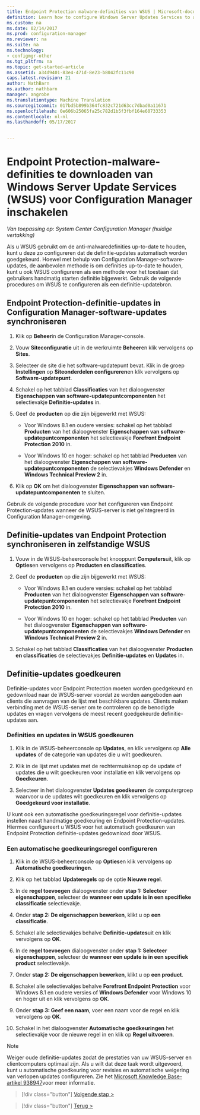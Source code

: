```yaml
---
title: Endpoint Protection malware-definities van WSUS | Microsoft-documenten
definition: Learn how to configure Windows Server Updates Services to auto-approve definition updates.
ms.custom: na
ms.date: 02/14/2017
ms.prod: configuration-manager
ms.reviewer: na
ms.suite: na
ms.technology:
- configmgr-other
ms.tgt_pltfrm: na
ms.topic: get-started-article
ms.assetid: a34d9401-83e4-471d-8e23-b8042fc11c90
caps.latest.revision: 21
author: NathBarn
ms.author: nathbarn
manager: angrobe
ms.translationtype: Machine Translation
ms.sourcegitcommit: 017bd5b899b364fc832c721d63cc7dbad0a11671
ms.openlocfilehash: 0e606b25065fa25c782d1b5f3fbf164e60733353
ms.contentlocale: nl-nl
ms.lasthandoff: 05/17/2017


---
```


# <a name="enable-endpoint-protection-malware-definitions-to-download-from-windows-server-update-services-wsus-for-configuration-manager"></a>Endpoint Protection-malware-definities te downloaden van Windows Server Update Services (WSUS) voor Configuration Manager inschakelen

*Van toepassing op: System Center Configuration Manager (huidige vertakking)*

 Als u WSUS gebruikt om de anti-malwaredefinities up-to-date te houden, kunt u deze zo configureren dat de definitie-updates automatisch worden goedgekeurd. Hoewel met behulp van Configuration Manager-software-updates, de aanbevolen methode is om definities up-to-date te houden, kunt u ook WSUS configureren als een methode voor het toestaan dat gebruikers handmatig starten definitie bijgewerkt. Gebruik de volgende procedures om WSUS te configureren als een definitie-updatebron.

## <a name="to-synchronize-endpoint-protection-definition-updates-in-configuration-manager-software-updates"></a>Endpoint Protection-definitie-updates in Configuration Manager-software-updates synchroniseren

1.  Klik op **Beheer**in de Configuration Manager-console.

2.  Vouw **Siteconfiguratie** uit in de werkruimte **Beheer**en klik vervolgens op **Sites**.

3.  Selecteer de site die het software-updatepunt bevat. Klik in de groep **Instellingen** op **Siteonderdelen configureren**en klik vervolgens op **Software-updatepunt**.

4.  Schakel op het tabblad **Classificaties** van het dialoogvenster **Eigenschappen van software-updatepuntcomponenten** het selectievakje **Definitie-updates** in.

5.  Geef de **producten** op die zijn bijgewerkt met WSUS:

    -   Voor Windows 8.1 en oudere versies: schakel op het tabblad **Producten** van het dialoogvenster **Eigenschappen van software-updatepuntcomponenten** het selectievakje **Forefront Endpoint Protection 2010** in.

    -   Voor Windows 10 en hoger: schakel op het tabblad **Producten** van het dialoogvenster **Eigenschappen van software-updatepuntcomponenten** de selectievakjes **Windows Defender** en **Windows Technical Preview 2** in.

6.  Klik op **OK** om het dialoogvenster **Eigenschappen van software-updatepuntcomponenten** te sluiten.

 Gebruik de volgende procedure voor het configureren van Endpoint Protection-updates wanneer de WSUS-server is niet geïntegreerd in Configuration Manager-omgeving.

## <a name="to-synchronize-endpoint-protection-definition-updates-in-standalone-wsus"></a>Definitie-updates van Endpoint Protection synchroniseren in zelfstandige WSUS

1.  Vouw in de WSUS-beheerconsole het knooppunt **Computers**uit, klik op **Opties**en vervolgens op **Producten en classificaties**.

2.  Geef de **producten** op die zijn bijgewerkt met WSUS:

    -   Voor Windows 8.1 en oudere versies: schakel op het tabblad **Producten** van het dialoogvenster **Eigenschappen van software-updatepuntcomponenten** het selectievakje **Forefront Endpoint Protection 2010** in.

    -   Voor Windows 10 en hoger: schakel op het tabblad **Producten** van het dialoogvenster **Eigenschappen van software-updatepuntcomponenten** de selectievakjes **Windows Defender** en **Windows Technical Preview 2** in.

3.  Schakel op het tabblad **Classificaties** van het dialoogvenster **Producten en classificaties** de selectievakjes **Definitie-updates** en **Updates** in.

## <a name="approving-definition-updates"></a>Definitie-updates goedkeuren
 Definitie-updates voor Endpoint Protection moeten worden goedgekeurd en gedownload naar de WSUS-server voordat ze worden aangeboden aan clients die aanvragen van de lijst met beschikbare updates. Clients maken verbinding met de WSUS-server om te controleren op de benodigde updates en vragen vervolgens de meest recent goedgekeurde definitie-updates aan.

### <a name="to-approve-definitions-and-updates-in-wsus"></a>Definities en updates in WSUS goedkeuren

1.  Klik in de WSUS-beheerconsole op **Updates**, en klik vervolgens op **Alle updates** of de categorie van updates die u wilt goedkeuren.

2.  Klik in de lijst met updates met de rechtermuisknop op de update of updates die u wilt goedkeuren voor installatie en klik vervolgens op **Goedkeuren**.

3.  Selecteer in het dialoogvenster **Updates goedkeuren** de computergroep waarvoor u de updates wilt goedkeuren en klik vervolgens op **Goedgekeurd voor installatie**.

 U kunt ook een automatische goedkeuringsregel voor definitie-updates instellen naast handmatige goedkeuring en Endpoint Protection-updates. Hiermee configureert u WSUS voor het automatisch goedkeuren van Endpoint Protection definitie-updates gedownload door WSUS.

### <a name="to-configure-an-automatic-approval-rule"></a>Een automatische goedkeuringsregel configureren

1.  Klik in de WSUS-beheerconsole op **Opties**en klik vervolgens op **Automatische goedkeuringen**.

2.  Klik op het tabblad **Updateregels** op de optie **Nieuwe regel**.

3.  In de **regel toevoegen** dialoogvenster onder **stap 1: Selecteer eigenschappen**, selecteer de **wanneer een update is in een specifieke classificatie** selectievakje.

4.  Onder **stap 2: De eigenschappen bewerken**, klikt u op **een classificatie**.

5.  Schakel alle selectievakjes behalve **Definitie-updates**uit en klik vervolgens op **OK**.

6.  In de **regel toevoegen** dialoogvenster onder **stap 1: Selecteer eigenschappen**, selecteer de **wanneer een update is in een specifiek product** selectievakje.

7.  Onder **stap 2: De eigenschappen bewerken**, klikt u op **een product**.

8.  Schakel alle selectievakjes behalve **Forefront Endpoint Protection** voor Windows 8.1 en oudere versies of **Windows Defender** voor Windows 10 en hoger uit en klik vervolgens op **OK**.

9. Onder **stap 3: Geef een naam**, voer een naam voor de regel en klik vervolgens op **OK**.

10. Schakel in het dialoogvenster **Automatische goedkeuringen** het selectievakje voor de nieuwe regel in en klik op **Regel uitvoeren**.

> [!NOTE]
>  Weiger oude definitie-updates zodat de prestaties van uw WSUS-server en clientcomputers optimaal zijn. Als u wilt dat deze taak wordt uitgevoerd, kunt u automatische goedkeuring voor revisies en automatische weigering van verlopen updates configureren. Zie het [Microsoft Knowledge Base-artikel 938947](http://go.microsoft.com/fwlink/p/?LinkId=204078)voor meer informatie.

> [!div class="button"]
[Volgende stap >](endpoint-antimalware-policies.md)

> [!div class="button"]
[Terug >](endpoint-configure-alerts.md)

